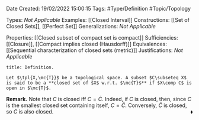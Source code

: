 <div class="topSpace"></div>

Date Created: 19/02/2022 15:00:15
Tags: #Type/Definition #Topic/Topology

Types: _Not Applicable_
Examples: [[Closed Interval]]
Constructions: [[Set of Closed Sets]], [[Perfect Set]]
Generalizations: _Not Applicable_

Properties: [[Closed subset of compact set is compact]]
Sufficiencies: [[Closure]], [[Compact implies closed (Hausdorff)]]
Equivalences: [[Sequential characterization of closed sets (metric)]]
Justifications: _Not Applicable_

``` ad-Definition
title: Definition.

Let $\tpl{X,\mc{T}}$ be a topological space. A subset $C\subseteq X$ is said to be a **closed set of $X$ w.r.t. $\mc{T}$** if $X\comp C$ is open in $\mc{T}$.

```

**Remark.** Note that $C$ is closed iff $C=\bar{C}$. Indeed, if $C$ is closed, then, since $C$ is the smallest closed set containing itself, $C=\bar{C}$. Conversely, $\bar{C}$ is closed, so $C$ is also closed.<span style="float:right;">$\blacklozenge$</span>
